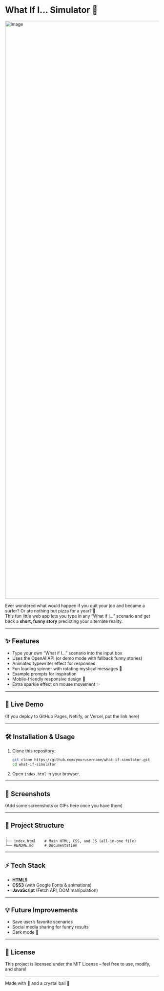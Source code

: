 # What If I... Simulator 🔮
<img width="3780" height="1890" alt="Image" src="https://hc-cdn.hel1.your-objectstorage.com/s/v3/1ca84b40dc2824e6a76d7ab3691939929edfded5_white_minimalist_simple_coming_soon_banner.png" /> 

Ever wondered what would happen if you quit your job and became a surfer? Or ate nothing but pizza for a year? 🍕  
This fun little web app lets you type in any “What if I…” scenario and get back a **short, funny story** predicting your alternate reality.  

---

## ✨ Features
- Type your own “What if I…” scenario into the input box
- Uses the OpenAI API (or demo mode with fallback funny stories)
- Animated typewriter effect for responses
- Fun loading spinner with rotating mystical messages 🔮
- Example prompts for inspiration
- Mobile-friendly responsive design 📱
- Extra sparkle effect on mouse movement ✨

---

## 🚀 Live Demo
(If you deploy to GitHub Pages, Netlify, or Vercel, put the link here)

---

## 🛠️ Installation & Usage

1. Clone this repository:
   ```bash
   git clone https://github.com/yourusername/what-if-simulator.git
   cd what-if-simulator
   ```

2. Open `index.html` in your browser.


---

## 📸 Screenshots

(Add some screenshots or GIFs here once you have them)

---

## 📂 Project Structure
```
.
├── index.html    # Main HTML, CSS, and JS (all-in-one file)
└── README.md     # Documentation
```

---

## ⚡ Tech Stack
- **HTML5**
- **CSS3** (with Google Fonts & animations)
- **JavaScript** (Fetch API, DOM manipulation)

---

## 💡 Future Improvements
- Save user’s favorite scenarios
- Social media sharing for funny results
- Dark mode 🌙

---

## 📝 License
This project is licensed under the MIT License – feel free to use, modify, and share!

---

Made with 💜 and a crystal ball 🔮
